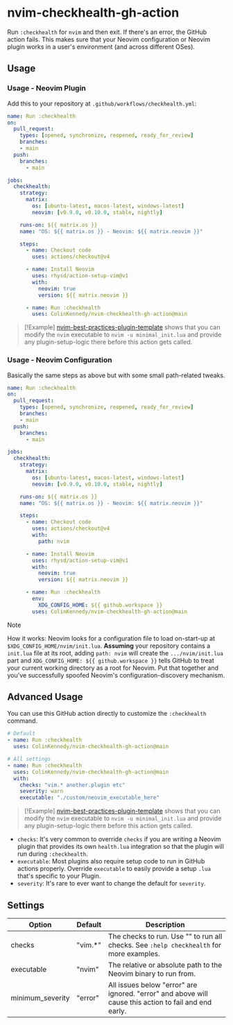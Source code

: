 # nvim-checkhealth-gh-action
Run `:checkhealth` for `nvim` and then exit. If there's an error, the GitHub action fails.
This makes sure that your Neovim configuration or Neovim plugin works in
a user's environment (and across different OSes).


## Usage
### Usage - Neovim Plugin
Add this to your repository at `.github/workflows/checkhealth.yml`:

```yml
name: Run :checkhealth
on:
  pull_request:
    types: [opened, synchronize, reopened, ready_for_review]
    branches:
    - main
  push:
    branches:
      - main

jobs:
  checkhealth:
    strategy:
      matrix:
        os: [ubuntu-latest, macos-latest, windows-latest]
        neovim: [v0.9.0, v0.10.0, stable, nightly]

    runs-on: ${{ matrix.os }}
    name: "OS: ${{ matrix.os }} - Neovim: ${{ matrix.neovim }}"

    steps:
      - name: Checkout code
        uses: actions/checkout@v4

      - name: Install Neovim
        uses: rhysd/action-setup-vim@v1
        with:
          neovim: true
          version: ${{ matrix.neovim }}

      - name: Run :checkhealth
        uses: ColinKennedy/nvim-checkhealth-gh-action@main
```

> [!Example]
> [nvim-best-practices-plugin-template](https://github.com/ColinKennedy/nvim-best-practices-plugin-template/blob/main/.github/workflows/checkhealth.yml)
> shows that you can modify the `nvim` executable to `nvim -u minimal_init.lua` and
> provide any plugin-setup-logic there before this action gets called.


### Usage - Neovim Configuration
Basically the same steps as above but with some small path-related tweaks.

```yml
name: Run :checkhealth
on:
  pull_request:
    types: [opened, synchronize, reopened, ready_for_review]
    branches:
    - main
  push:
    branches:
      - main

jobs:
  checkhealth:
    strategy:
      matrix:
        os: [ubuntu-latest, macos-latest, windows-latest]
        neovim: [v0.9.0, v0.10.0, stable, nightly]

    runs-on: ${{ matrix.os }}
    name: "OS: ${{ matrix.os }} - Neovim: ${{ matrix.neovim }}"

    steps:
      - name: Checkout code
        uses: actions/checkout@v4
        with:
          path: nvim

      - name: Install Neovim
        uses: rhysd/action-setup-vim@v1
        with:
          neovim: true
          version: ${{ matrix.neovim }}

      - name: Run :checkhealth
        env:
          XDG_CONFIG_HOME: ${{ github.workspace }}
        uses: ColinKennedy/nvim-checkhealth-gh-action@main
```

> [!NOTE]
> How it works: Neovim looks for a configuration file to load on-start-up at
> `$XDG_CONFIG_HOME/nvim/init.lua`. **Assuming** your repository contains a `init.lua`
> file at its root, adding `path: nvim` will create the `.../nvim/init.lua` part and
> `XDG_CONFIG_HOME: ${{ github.workspace }}` tells GitHub to treat your current working
> directory as a root for Neovim. Put that together and you've successfully spoofed
> Neovim's configuration-discovery mechanism.


## Advanced Usage
You can use this GitHub action directly to customize the `:checkhealth` command.

```yml
# Default
- name: Run :checkhealth
  uses: ColinKennedy/nvim-checkhealth-gh-action@main

# All settings
- name: Run :checkhealth
  uses: ColinKennedy/nvim-checkhealth-gh-action@main
  with:
    checks: "vim.* another.plugin etc"
    severity: warn
    executable: "./custom/neovim_executable_here"
```

> [!Example]
> [nvim-best-practices-plugin-template](https://github.com/ColinKennedy/nvim-best-practices-plugin-template/blob/main/.github/workflows/checkhealth.yml)
> shows that you can modify the `nvim` executable to `nvim -u minimal_init.lua` and
> provide any plugin-setup-logic there before this action gets called.

- `checks`: It's very common to override `checks` if you are writing a Neovim plugin
  that provides its own `health.lua` integration so that the plugin will run during
  `:checkhealth`.
- `executable`: Most plugins also require setup code to run in GitHub actions properly.
  Override `executable` to easily provide a setup `.lua` that's specific to your Plugin.
- `severity`: It's rare to ever want to change the default for `severity`.


## Settings
| Option           | Default | Description                                                                                           |
|------------------|---------|-------------------------------------------------------------------------------------------------------|
| checks           | "vim.*" | The checks to run. Use "" to run all checks. See `:help checkhealth` for more examples.               |
| executable       | "nvim"  | The relative or absolute path to the Neovim binary to run from.                                       |
| minimum_severity | "error" | All issues below "error" are ignored. "error" and above will cause this action to fail and end early. |
